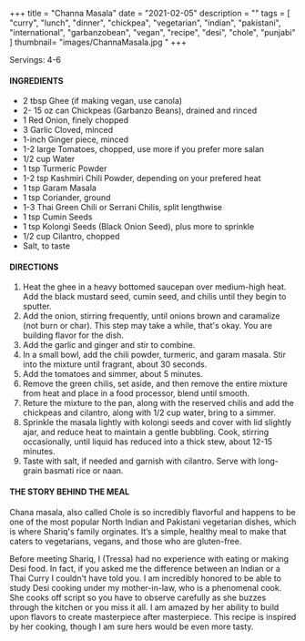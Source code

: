 +++
title = "Channa Masala"
date = "2021-02-05"
description = ""
tags = [
    "curry",
    "lunch",
    "dinner",
    "chickpea",
    "vegetarian",
    "indian",
    "pakistani",
    "international",
    "garbanzobean",
    "vegan",
    "recipe",
    "desi", 
    "chole", 
    "punjabi"
]
thumbnail= "images/ChannaMasala.jpg "
+++

Servings: 4-6 <!--more-->

#### INGREDIENTS 

* 2 tbsp Ghee (if making vegan, use canola) 
* 2- 15 oz can Chickpeas (Garbanzo Beans), drained and rinced 
* 1 Red Onion, finely chopped
* 3 Garlic Cloved, minced
* 1-inch Ginger piece, minced 
* 1-2 large Tomatoes, chopped, use more if you prefer more salan 
* 1/2 cup Water 
* 1 tsp Turmeric Powder
* 1-2 tsp Kashmiri Chili Powder, depending on your prefered heat
* 1 tsp Garam Masala
* 1 tsp Coriander, ground 
* 1-3 Thai Green Chili or Serrani Chilis, split lengthwise 
* 1 tsp Cumin Seeds
* 1 tsp Kolongi Seeds (Black Onion Seed), plus more to sprinkle 
* 1/2 cup Cilantro, chopped 
* Salt, to taste

#### DIRECTIONS 

1. Heat the ghee in a heavy bottomed saucepan over medium-high heat. Add the black mustard seed, cumin seed, and chilis until they begin to sputter.
2. Add the onion, stirring frequently, until onions brown and caramalize (not burn or char). This step may take a while, that's okay. You are building flavor for the dish. 
3. Add the garlic and ginger and stir to combine. 
4. In a small bowl, add the chili powder, turmeric, and garam masala. Stir into the mixture until fragrant, about 30 seconds. 
5. Add the tomatoes and simmer, about 5 minutes.
6. Remove the green chilis, set aside, and then remove the entire mixture from heat and place in a food processor, blend until smooth. 
7. Reture the mixture to the pan, along with the reserved chilis and add the chickpeas and cilantro, along with 1/2 cup water, bring to a simmer. 
8. Sprinkle the masala lightly with kolongi seeds and cover with lid slightly ajar, and reduce heat to maintain a gentle bubbling. Cook, stirring occasionally, until liquid has reduced into a thick stew, about 12-15 minutes.
10. Taste with salt, if needed and garnish with cilantro. Serve with long-grain basmati rice or naan. 

#### THE STORY BEHIND THE MEAL 
Chana masala, also called Chole is so incredibly flavorful and happens to be one of the most popular North Indian and Pakistani vegetarian dishes, which is where Shariq's family orginates. It’s a simple, healthy meal to make that caters to vegetarians, vegans, and those who are gluten-free. 

Before meeting Shariq, I (Tressa) had no experience with eating or making Desi food. In fact, if you asked me the difference between an Indian or a Thai Curry I couldn't have told you. I am incredibly honored to be able to study Desi cooking under my mother-in-law, who is a phenomenal cook. She cooks off script so you have to observe carefully as she buzzes through the kitchen or you miss it all. I am amazed by her ability to build upon flavors to create masterpiece after masterpiece. This recipe is inspired by her cooking, though I am sure hers would be even more tasty. 

